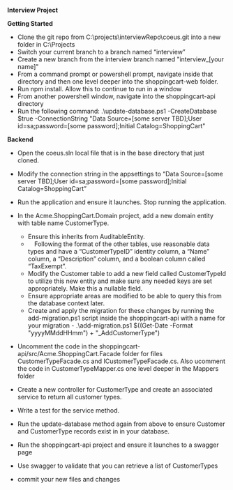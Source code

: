 ﻿**Interview Project**

**Getting Started**

- Clone the git repo from C:\projects\interviewRepo\coeus.git into a new folder in C:\Projects
- Switch your current branch to a branch named “interview”
- Create a new branch from the interview branch named "interview_[your name]"
- From a command prompt or powershell prompt, navigate inside that directory and then one level deeper into the shoppingcart-web folder.  
- Run npm install.  Allow this to continue to run in a window 
- From another powershell window, navigate into the shoppingcart-api directory
- Run the following command: .\update-database.ps1 -CreateDatabase $true -ConnectionString "Data Source=[some server TBD];User id=sa;password=[some password];Initial Catalog=ShoppingCart"

**Backend**

- Open the coeus.sln local file that is in the base directory that just cloned.
- Modify the connection string in the appsettings to “Data Source=[some server TBD];User id=sa;password=[some password];Initial Catalog=ShoppingCart”
- Run the application and ensure it launches.  Stop running the application.
- In the Acme.ShoppingCart.Domain project, add a new domain entity with table name CustomerType.
  - Ensure this inherits from AuditableEntity.
  - `  `Following the format of the other tables, use reasonable data types and have a “CustomerTypeID” identity column, a “Name” column, a “Description” column, and a boolean column called “TaxExempt”.
  - Modify the Customer table to add a new field called CustomerTypeId to utilize this new entity and make sure any needed keys are set appropriately.  Make this a nullable field.
  - Ensure appropriate areas are modified to be able to query this from the database context later.
  - Create and apply the migration for these changes by running the add-migration.ps1 script inside the shoppingcart-api with a name for your migration - .\add-migration.ps1 $((Get-Date -Format "yyyyMMddHHmm") + "_AddCustomerType")
- Uncomment the code in the shoppingcart-api/src/Acme.ShoppingCart.Facade folder for files CustomerTypeFacade.cs and ICustomerTypeFacade.cs.  Also ucomment the code in CustomerTypeMapper.cs one level deeper in the Mappers folder
- Create a new controller for CustomerType and create an associated service to return all customer types.
- Write a test for the service method.
- Run the update-database method again from above to ensure Customer and CustomerType records exist in in your database.
- Run the shoppingcart-api project and ensure it launches to a swagger page
- Use swagger to validate that you can retrieve a list of CustomerTypes

- commit your new files and changes